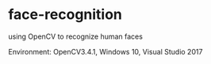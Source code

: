 # face-recognition
using OpenCV to recognize human faces

Environment: OpenCV3.4.1, Windows 10, Visual Studio 2017

